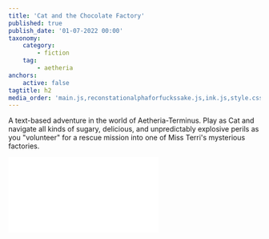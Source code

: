 ```yaml
---
title: 'Cat and the Chocolate Factory'
published: true
publish_date: '01-07-2022 00:00'
taxonomy:
    category:
        - fiction
    tag:
        - aetheria
anchors:
    active: false
tagtitle: h2
media_order: 'main.js,reconstationalphaforfuckssake.js,ink.js,style.css'
---
```


A text-based adventure in the world of Aetheria-Terminus. Play as Cat and navigate all kinds of sugary, delicious, and unpredictably explosive perils as you "volunteer" for a rescue mission into one of Miss Terri's mysterious factories. 

<iframe src="index.html" frameborder="no"></iframe>